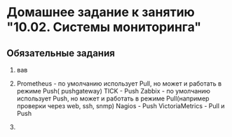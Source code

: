 # Домашнее задание к занятию "10.02. Системы мониторинга"

##  Обязательные задания


1. вав

2. Prometheus - по умолчанию использует Pull, но может и работать в режиме Push( pushgateway)
   TICK - Push
   Zabbix - по умолчанию использует Push, но может и работать в режиме Pull(например проверки через web, ssh, snmp)
   Nagios - Push
   VictoriaMetrics - Pull и Push

3. 

